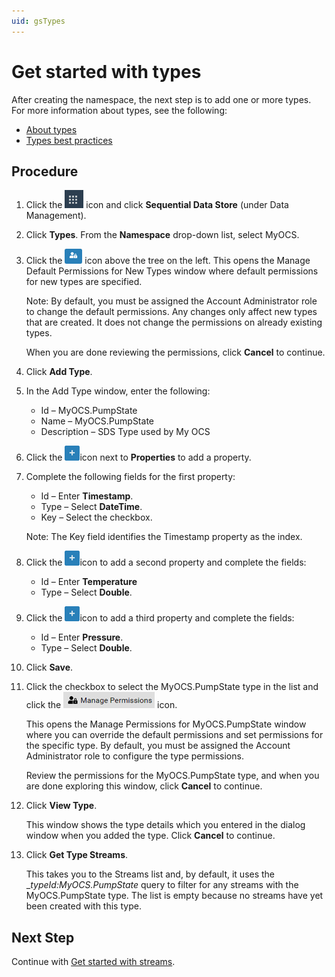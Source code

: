```yaml
---
uid: gsTypes
---
```


# Get started with types

After creating the namespace, the next step is to add one or more types. For more information about types, see the following:

- [About types](xref:ccTypes)
- [Types best practices](xref:bpTypes)

## Procedure

1. Click the ![Menu icon](images\menu-icon.png) icon and click **Sequential Data Store** (under Data Management).

1. Click **Types**. From the **Namespace** drop-down list, select MyOCS.

1. Click the ![Manage Default Type Permissions icon](images\ManageDefaultIcon.png) icon above the tree on the left. 
   This opens the Manage Default Permissions for New Types window where default permissions for new types are specified. 

   Note: By default, you must be assigned the Account Administrator role to change the default permissions. Any changes only affect new types that are created. It does not change the permissions on already existing types. 

   When you are done reviewing the permissions, click **Cancel** to continue.

1. Click **Add Type**.

1. In the Add Type window, enter the following:

   - Id &ndash; MyOCS.PumpState
   - Name &ndash; MyOCS.PumpState
   - Description &ndash; SDS Type used by My OCS

1. Click the ![Properties icon](images\PropertiesPlusIcon.png)icon next to **Properties** to add a property.

1. Complete the following fields for the first property:
   - Id &ndash; Enter **Timestamp**.
   - Type &ndash; Select **DateTime**. 
   - Key &ndash; Select the checkbox.
   
   Note: The Key field identifies the Timestamp property as the index.
   
1. Click the ![Properties icon](images\PropertiesPlusIcon.png)icon to add a second property and complete the fields:
   - Id &ndash; Enter **Temperature**
   - Type &ndash; Select **Double**.
   
1. Click the ![Properties icon](images\PropertiesPlusIcon.png)icon to add a third property and complete the fields:

   - Id &ndash; Enter **Pressure**.
   - Type &ndash; Select **Double**.

1. Click **Save**.

1. Click the checkbox to select the MyOCS.PumpState type in the list and click the ![Manage Permissions icon](images/manage-permissions-icon.png) icon.

    This opens the Manage Permissions for MyOCS.PumpState window where you can override the default permissions and set permissions for the specific type. By default, you must be assigned the Account Administrator role to configure the type permissions.

    Review the permissions for the MyOCS.PumpState type, and when you are done exploring this window, click **Cancel** to continue. 

1. Click **View Type**.

   This window shows the type details which you entered in the dialog window when you added the type. Click **Cancel** to continue.

1. Click **Get Type Streams**.

   This takes you to the Streams list and, by default, it uses the _*typeId:MyOCS.PumpState* query to filter for any streams with the MyOCS.PumpState type. The list is empty because no streams have yet been created with this type.
   

## Next Step

Continue with [Get started with streams](xref:gsStreams).